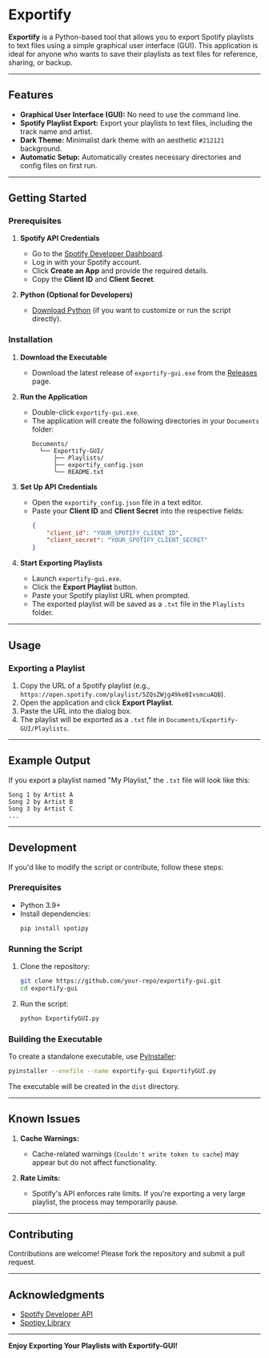 # Exportify

**Exportify** is a Python-based tool that allows you to export Spotify playlists to text files using a simple graphical user interface (GUI). This application is ideal for anyone who wants to save their playlists as text files for reference, sharing, or backup.

---

## Features

- **Graphical User Interface (GUI):** No need to use the command line.
- **Spotify Playlist Export:** Export your playlists to text files, including the track name and artist.
- **Dark Theme:** Minimalist dark theme with an aesthetic `#212121` background.
- **Automatic Setup:** Automatically creates necessary directories and config files on first run.

---

## Getting Started

### Prerequisites

1. **Spotify API Credentials**
   - Go to the [Spotify Developer Dashboard](https://developer.spotify.com/dashboard/applications).
   - Log in with your Spotify account.
   - Click **Create an App** and provide the required details.
   - Copy the **Client ID** and **Client Secret**.

2. **Python (Optional for Developers)**
   - [Download Python](https://www.python.org/) (if you want to customize or run the script directly).

### Installation

1. **Download the Executable**
   - Download the latest release of `exportify-gui.exe` from the [Releases](https://github.com/TerfyHorizon/Exportify/releases) page.

2. **Run the Application**
   - Double-click `exportify-gui.exe`.
   - The application will create the following directories in your `Documents` folder:
     ```
     Documents/
       └── Exportify-GUI/
           ├── Playlists/
           ├── exportify_config.json
           └── README.txt
     ```

3. **Set Up API Credentials**
   - Open the `exportify_config.json` file in a text editor.
   - Paste your **Client ID** and **Client Secret** into the respective fields:
     ```json
     {
         "client_id": "YOUR_SPOTIFY_CLIENT_ID",
         "client_secret": "YOUR_SPOTIFY_CLIENT_SECRET"
     }
     ```

4. **Start Exporting Playlists**
   - Launch `exportify-gui.exe`.
   - Click the **Export Playlist** button.
   - Paste your Spotify playlist URL when prompted.
   - The exported playlist will be saved as a `.txt` file in the `Playlists` folder.

---

## Usage

### Exporting a Playlist

1. Copy the URL of a Spotify playlist (e.g., `https://open.spotify.com/playlist/5ZQsZWjg49ke0IvsmcuAQB`).
2. Open the application and click **Export Playlist**.
3. Paste the URL into the dialog box.
4. The playlist will be exported as a `.txt` file in `Documents/Exportify-GUI/Playlists`.

---

## Example Output

If you export a playlist named "My Playlist," the `.txt` file will look like this:

```
Song 1 by Artist A
Song 2 by Artist B
Song 3 by Artist C
...
```

---

## Development

If you'd like to modify the script or contribute, follow these steps:

### Prerequisites

- Python 3.9+
- Install dependencies:
  ```bash
  pip install spotipy
  ```

### Running the Script

1. Clone the repository:
   ```bash
   git clone https://github.com/your-repo/exportify-gui.git
   cd exportify-gui
   ```

2. Run the script:
   ```bash
   python ExportifyGUI.py
   ```

### Building the Executable

To create a standalone executable, use [PyInstaller](https://pyinstaller.org/):
```bash
pyinstaller --onefile --name exportify-gui ExportifyGUI.py
```

The executable will be created in the `dist` directory.

---

## Known Issues

1. **Cache Warnings:**
   - Cache-related warnings (`Couldn't write token to cache`) may appear but do not affect functionality.

2. **Rate Limits:**
   - Spotify's API enforces rate limits. If you're exporting a very large playlist, the process may temporarily pause.

---

## Contributing

Contributions are welcome! Please fork the repository and submit a pull request.

---

## Acknowledgments

- [Spotify Developer API](https://developer.spotify.com/documentation/web-api/)
- [Spotipy Library](https://spotipy.readthedocs.io/en/2.16.1/)

---

**Enjoy Exporting Your Playlists with Exportify-GUI!**
